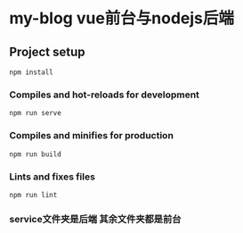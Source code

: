 # my-blog vue前台与nodejs后端

## Project setup
```
npm install
```

### Compiles and hot-reloads for development
```
npm run serve
```

### Compiles and minifies for production
```
npm run build
```

### Lints and fixes files
```
npm run lint
```

### service文件夹是后端 其余文件夹都是前台




